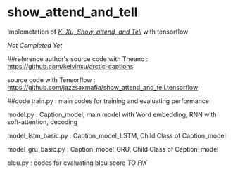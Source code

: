 # show_attend_and_tell

Implemetation of [*K. Xu, Show, attend, and Tell*](http://arxiv.org/abs/1502.03044) with tensorflow

*Not Completed Yet*



##reference
author's source code with Theano : https://github.com/kelvinxu/arctic-captions

source code with Tensorflow : https://github.com/jazzsaxmafia/show_attend_and_tell.tensorflow



##code
train.py : main codes for training and evaluating performance

model.py : Caption_model, main model with Word embedding, RNN with soft-attention, decoding

model_lstm_basic.py : Caption_model_LSTM, Child Class of Caption_model

model_gru_basic.py : Caption_model_GRU, Child Class of Caption_model

bleu.py : codes for evaluating bleu score *TO FIX*
